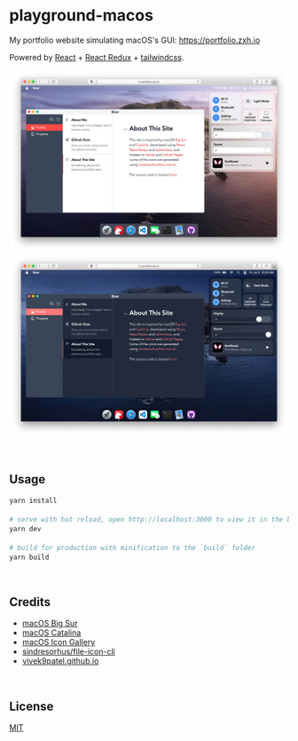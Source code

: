 # playground-macos

My portfolio website simulating macOS's GUI: https://portfolio.zxh.io

Powered by [React](https://reactjs.org/) + [React Redux](https://react-redux.js.org/) + [tailwindcss](https://tailwindcss.com/).

![day](./public/screenshots/day.jpg)
![night](./public/screenshots/night.jpg)


&nbsp;

## Usage

```bash
yarn install

# serve with hot reload, open http://localhost:3000 to view it in the browser
yarn dev

# build for production with minification to the `build` folder
yarn build
```


&nbsp;

## Credits

- [macOS Big Sur](https://www.apple.com/in/macos/big-sur/)
- [macOS Catalina](https://www.apple.com/bw/macos/catalina/)
- [macOS Icon Gallery](https://www.macosicongallery.com/)
- [sindresorhus/file-icon-cli](https://github.com/sindresorhus/file-icon-cli)
- [vivek9patel.github.io](https://github.com/vivek9patel/vivek9patel.github.io)


&nbsp;

## License

[MIT](MIT)
